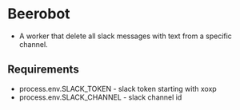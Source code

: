 # Beerobot

- A worker that delete all slack messages with text from a specific channel.

## Requirements

- process.env.SLACK_TOKEN - slack token starting with xoxp
- process.env.SLACK_CHANNEL - slack channel id
